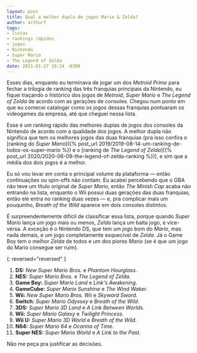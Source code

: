 ```yaml
---
layout: post
title: Qual a melhor dupla de jogos Mario & Zelda?
author: arthurf
tags:
- listas
- rankings rápidos
- jogos
- Nintendo
- Super Mario
- The Legend of Zelda
date: 2021-01-27 19:24 -0300
---
```

Esses dias, enquanto eu terminava de jogar um dos _Metroid Prime_ para fechar a trilogia de ranking das três franquias principais da Nintendo, eu fiquei traçando o histórico dos jogos de _Metroid_, _Super Mario_ e _The Legend of Zelda_ de acordo com as gerações de consoles. Chegou num ponto em que eu comecei catalogar como os jogos dessas franquias pontuaram os videogames da empresa, até que cheguei nessa lista.

Esse é um ranking rápido das melhores duplas de jogos dos consoles da Nintendo de acordo com a qualidade dos jogos. A melhor dupla não significa que tem os melhores jogos das duas franquias (pra isso confira o [ranking do _Super Mario_]({% post_url 2019/2019-08-14-um-ranking-de-todos-os-super-mario %}) e o [ranking de _The Legend of Zelda_]({% post_url 2020/2020-06-09-the-legend-of-zelda-ranking %})), e sim que a média dos dois jogos é a melhor.

Eu só vou levar em conta o principal volume da plataforma — então continuações ou spin-offs não contam. Eu acabei percebendo que o GBA não teve um título original de _Super Mario_, então _The Minish Cap_ acaba não entrando na lista, enquanto o Wii possui duas gerações das duas franquias, então ele entra no ranking duas vezes — e, pra complicar mais um pouquinho, *Breath of the Wild* aparece em dois consoles distintos.

É surpreendentemente difícil de classificar essa lista, porque quando _Super Mario_ lança um jogo mais ou menos, _Zelda_ lança um baita jogo, e vice-versa. A exceção é o Nintendo DS, que tem um jogo bom do _Mario_, mas nada demais, e um jogo completamente esquecível de _Zelda_. Já o Game Boy tem o melhor _Zelda_ de todos e um dos piores _Mario_ (se é que um jogo do Mario consegue ser ruim). 

{: reversed="reversed" }
1. **DS:** _New Super Mario Bros._ e _Phantom Hourglass_.
2. **NES:** _Super Mario Bros._ e _The Legend of Zelda_.
3. **Game Boy:** _Super Mario Land_ e _Link's Awakening_.
4. **GameCube:** _Super Mario Sunshine_ e _The Wind Waker_.
5. **Wii:** *New Super Mario Bros. Wii* e *Skyward Sword*.
6. **Switch:** _Super Mario Odyssey_ e _Breath of the Wild_.
7. **3DS:** _Super Mario 3D Land_ e _A Link Between Worlds_.
8. **Wii:** _Super Mario Galaxy_ e _Twilight Princess_.
9. **Wii U:** _Super Mario 3D World_ e _Breath of the Wild_.
10. **N64:** _Super Mario 64_ e _Ocarina of Time_.
11. **Super NES:** _Super Mario World_ e _A Link to the Past_.

Não me peça pra justificar as decisões.
